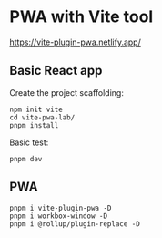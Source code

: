 # PWA with Vite tool

https://vite-plugin-pwa.netlify.app/

## Basic React app

Create the project scaffolding:

    npm init vite
    cd vite-pwa-lab/
    pnpm install

Basic test:

    pnpm dev

## PWA

    pnpm i vite-plugin-pwa -D
    pnpm i workbox-window -D
    pnpm i @rollup/plugin-replace -D


